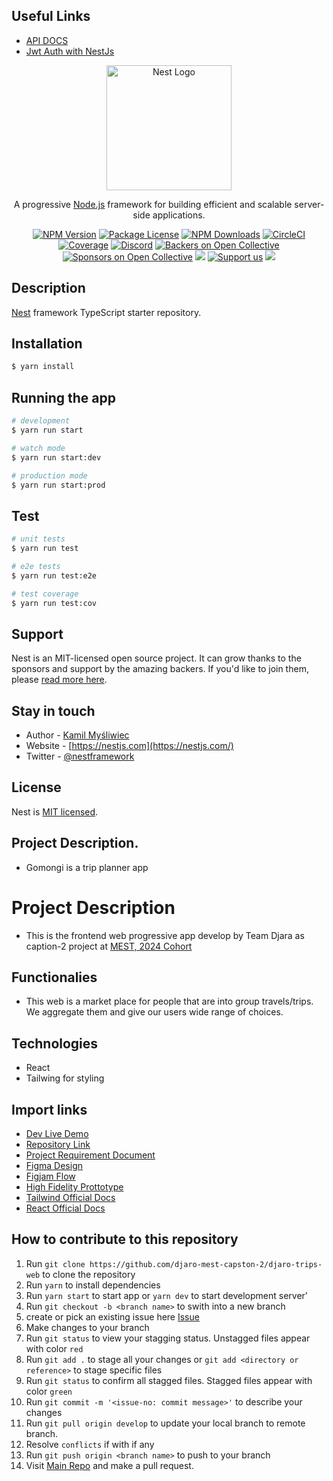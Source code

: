 ## Useful Links
- [API DOCS](https://gomonji-be.onrender.com/swagger)
- [Jwt Auth with NestJs](https://www.sipios.com/blog-posts/implementing-authentication-in-nestjs-using-passport-and-jwt)


<p align="center">
  <a href="http://nestjs.com/" target="blank"><img src="https://nestjs.com/img/logo-small.svg" width="200" alt="Nest Logo" /></a>
</p>

[circleci-image]: https://img.shields.io/circleci/build/github/nestjs/nest/master?token=abc123def456
[circleci-url]: https://circleci.com/gh/nestjs/nest

  <p align="center">A progressive <a href="http://nodejs.org" target="_blank">Node.js</a> framework for building efficient and scalable server-side applications.</p>
    <p align="center">
<a href="https://www.npmjs.com/~nestjscore" target="_blank"><img src="https://img.shields.io/npm/v/@nestjs/core.svg" alt="NPM Version" /></a>
<a href="https://www.npmjs.com/~nestjscore" target="_blank"><img src="https://img.shields.io/npm/l/@nestjs/core.svg" alt="Package License" /></a>
<a href="https://www.npmjs.com/~nestjscore" target="_blank"><img src="https://img.shields.io/npm/dm/@nestjs/common.svg" alt="NPM Downloads" /></a>
<a href="https://circleci.com/gh/nestjs/nest" target="_blank"><img src="https://img.shields.io/circleci/build/github/nestjs/nest/master" alt="CircleCI" /></a>
<a href="https://coveralls.io/github/nestjs/nest?branch=master" target="_blank"><img src="https://coveralls.io/repos/github/nestjs/nest/badge.svg?branch=master#9" alt="Coverage" /></a>
<a href="https://discord.gg/G7Qnnhy" target="_blank"><img src="https://img.shields.io/badge/discord-online-brightgreen.svg" alt="Discord"/></a>
<a href="https://opencollective.com/nest#backer" target="_blank"><img src="https://opencollective.com/nest/backers/badge.svg" alt="Backers on Open Collective" /></a>
<a href="https://opencollective.com/nest#sponsor" target="_blank"><img src="https://opencollective.com/nest/sponsors/badge.svg" alt="Sponsors on Open Collective" /></a>
  <a href="https://paypal.me/kamilmysliwiec" target="_blank"><img src="https://img.shields.io/badge/Donate-PayPal-ff3f59.svg"/></a>
    <a href="https://opencollective.com/nest#sponsor"  target="_blank"><img src="https://img.shields.io/badge/Support%20us-Open%20Collective-41B883.svg" alt="Support us"></a>
  <a href="https://twitter.com/nestframework" target="_blank"><img src="https://img.shields.io/twitter/follow/nestframework.svg?style=social&label=Follow"></a>
</p>
  <!--[![Backers on Open Collective](https://opencollective.com/nest/backers/badge.svg)](https://opencollective.com/nest#backer)
  [![Sponsors on Open Collective](https://opencollective.com/nest/sponsors/badge.svg)](https://opencollective.com/nest#sponsor)-->

## Description

[Nest](https://github.com/nestjs/nest) framework TypeScript starter repository.

## Installation

```bash
$ yarn install
```

## Running the app

```bash
# development
$ yarn run start

# watch mode
$ yarn run start:dev

# production mode
$ yarn run start:prod
```

## Test

```bash
# unit tests
$ yarn run test

# e2e tests
$ yarn run test:e2e

# test coverage
$ yarn run test:cov
```

## Support

Nest is an MIT-licensed open source project. It can grow thanks to the sponsors and support by the amazing backers. If you'd like to join them, please [read more here](https://docs.nestjs.com/support).

## Stay in touch

- Author - [Kamil Myśliwiec](https://kamilmysliwiec.com)
- Website - [https://nestjs.com](https://nestjs.com/)
- Twitter - [@nestframework](https://twitter.com/nestframework)

## License

Nest is [MIT licensed](LICENSE).

## Project Description.
- Gomongi is a trip planner app

# Project Description
- This is the frontend web progressive app develop by Team Djara as caption-2 project at [MEST, 2024 Cohort](https://meltwater.org/)

## Functionalies
- This web is a market place for people that are into group travels/trips. We aggregate them and give our users wide range of choices.

## Technologies
- React
- Tailwing for styling

## Import links
- [Dev Live Demo](https://djaro-trips-web.vercel.app/)
- [Repository Link](https://github.com/djaro-mest-capston-2/djaro-trips-web)
- [Project Requirement Document](https://docs.google.com/document/d/1CbCCAsBdMFxzLllbTiinRJIy2t9f9eT5/edit)
- [Figma Design](https://www.figma.com/file/xStlPvBP0jp1BScE4hGser/Untitled?type=design&node-id=1-3&mode=design&t=S7RsLYOaqB24bG8p-0)
- [Figjam Flow](https://www.figma.com/file/ZzQyh9ciKxSGcy45DUPKp9/Flow-Charts?type=whiteboard&node-id=0-1&t=7q6AyDIOvEnPlZzE-0)
- [High Fidelity Prottotype](https://app.flutterflow.io/project/monji-lsn3z7)
- [Tailwind Official Docs](https://v2.tailwindcss.com/docs/)
- [React Official Docs](https://react.dev/)
## How to contribute to this repository

1. Run `git clone https://github.com/djaro-mest-capston-2/djaro-trips-web` to clone the repository 
2. Run `yarn` to install dependencies
3. Run `yarn start` to start app or `yarn dev` to start development server'
4. Run `git checkout -b <branch name>` to swith into a new branch
5. create or pick an existing issue here [Issue](https://github.com/djaro-mest-capston-2/djaro-trips-web/issues)
6. Make changes to your branch
7. Run `git status` to view your stagging status. Unstagged files appear with color `red`
8. Run `git add .` to stage all your changes or `git add <directory or reference>` to stage specific files
9. Run `git status` to confirm all stagged files. Stagged files appear with color `green`
10. Run `git commit -m '<issue-no: commit message>'` to describe your changes
11. Run `git pull origin develop` to update your local branch to remote branch. 
12. Resolve `conflicts` if with if any
13. Run `git push origin <branch name>` to push to your branch
14. Visit [Main Repo](https://github.com/djaro-mest-capston-2/djaro-trips-web) and make a pull request.